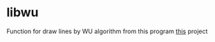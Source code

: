 # libwu
Function for draw lines by WU algorithm from this program [this](https://github.com/Iipal/WU_Algorithm) project
